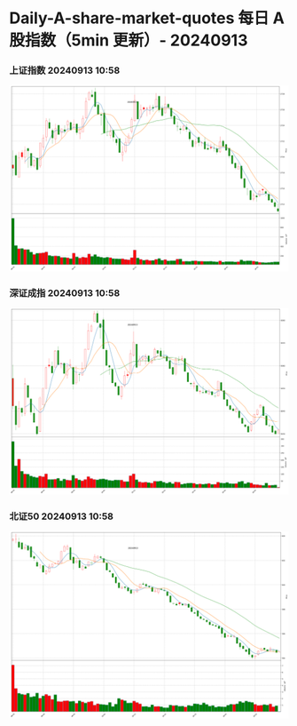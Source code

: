 
# Daily-A-share-market-quotes 每日 A 股指数（5min 更新）- 20240913

### 上证指数 20240913 10:58
![](./fig/2024/9/20240913-sh000001.png)

### 深证成指 20240913 10:58
![](./fig/2024/9/20240913-sz399001.png)

### 北证50 20240913 10:58
![](./fig/2024/9/20240913-bj899050.png)
